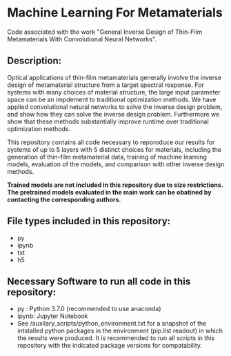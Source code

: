 # Machine Learning For Metamaterials

Code associated with the work "General Inverse Design of Thin-Film Metamaterials With Convolutional Neural Networks". 

## Description:

Optical applications of thin-film metamaterials generally involve the inverse design of metamaterial structure from a target spectral response. For systems with many choices of material structure, the large input parameter space can be an impdement to traditional optimization methods. We have applied convolutional netural networks to solve the inverse design problem, and show how they can solve the inverse design problem. Furthermore we show that these methods substantially improve runtime over traditional optimization methods.

This repository contains all code necessary to reporoduce our results for systems of up to 5 layers with 5 distinct choices for materials, including the generation of thin-film metamaterial data, training of machine learning models, evaluation of the models, and comparison with other inverse design methods.

__Trained models are not included in this repository due to size restrictions. The pretrained models evaluated in the main work can be obatined by contacting the  corresponding authors.__


## File types included in this repository:
- py 
- ipynb
- txt
- h5


## Necessary Software to run all code in this repository:
- py   : Python 3.7.0 (recommended to use anaconda)
- ipynb: Jupyter Notebook
- See /auxilary_scripts/python_environment.txt for a snapshot of the intstalled python packages in the environment (pip.list readout) in which the results were produced. It is recommended to run all scripts in this repository with the indicated package versions for compatability.
